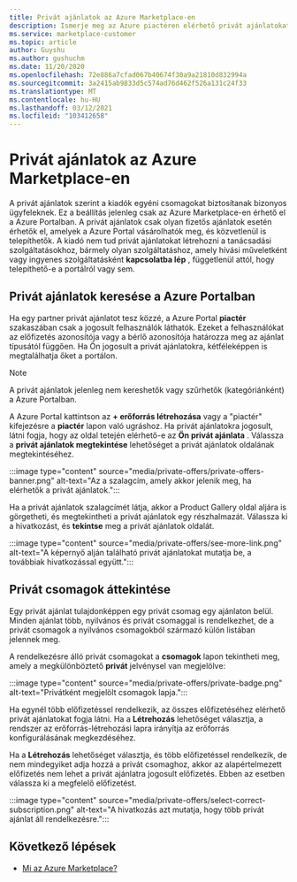 ```yaml
---
title: Privát ajánlatok az Azure Marketplace-en
description: Ismerje meg az Azure piactéren elérhető privát ajánlatokat.
ms.service: marketplace-customer
ms.topic: article
author: Guyshu
ms.author: gushuchm
ms.date: 11/20/2020
ms.openlocfilehash: 72e886a7cfad067b40674f30a9a21810d832994a
ms.sourcegitcommit: 3a2415ab9833d5c574ad76d462f526a131c24f33
ms.translationtype: MT
ms.contentlocale: hu-HU
ms.lasthandoff: 03/12/2021
ms.locfileid: "103412658"
---
```

# <a name="private-offers-in-azure-marketplace"></a>Privát ajánlatok az Azure Marketplace-en

A privát ajánlatok szerint a kiadók egyéni csomagokat biztosítanak bizonyos ügyfeleknek. Ez a beállítás jelenleg csak az Azure Marketplace-en érhető el a Azure Portalban. A privát ajánlatok csak olyan fizetős ajánlatok esetén érhetők el, amelyek a Azure Portal vásárolhatók meg, és közvetlenül is telepíthetők. A kiadó nem tud privát ajánlatokat létrehozni a tanácsadási szolgáltatásokhoz, bármely olyan szolgáltatáshoz, amely hívási műveletként vagy ingyenes szolgáltatásként **kapcsolatba lép** , függetlenül attól, hogy telepíthető-e a portálról vagy sem.

## <a name="find-private-offers-in-the-azure-portal"></a>Privát ajánlatok keresése a Azure Portalban

Ha egy partner privát ajánlatot tesz közzé, a Azure Portal **piactér** szakaszában csak a jogosult felhasználók láthatók. Ezeket a felhasználókat az előfizetés azonosítója vagy a bérlő azonosítója határozza meg az ajánlat típusától függően. Ha Ön jogosult a privát ajánlatokra, kétféleképpen is megtalálhatja őket a portálon.

> [!NOTE]
> A privát ajánlatok jelenleg nem kereshetők vagy szűrhetők (kategóriánként) a Azure Portalban.

A Azure Portal kattintson az **+ erőforrás létrehozása** vagy a "piactér" kifejezésre a **piactér** lapon való ugráshoz. Ha privát ajánlatokra jogosult, látni fogja, hogy az oldal tetején elérhető-e az **Ön privát ajánlata** . Válassza a **privát ajánlatok megtekintése** lehetőséget a privát ajánlatok oldalának megtekintéséhez.

:::image type="content" source="media/private-offers/private-offers-banner.png" alt-text="Az a szalagcím, amely akkor jelenik meg, ha elérhetők a privát ajánlatok.":::

Ha a privát ajánlatok szalagcímét látja, akkor a Product Gallery oldal aljára is görgetheti, és megtekintheti a privát ajánlatok egy részhalmazát. Válassza ki a hivatkozást, és **tekintse** meg a privát ajánlatok oldalát.

:::image type="content" source="media/private-offers/see-more-link.png" alt-text="A képernyő alján található privát ajánlatokat mutatja be, a továbbiak hivatkozással együtt.":::

## <a name="review-private-plans"></a>Privát csomagok áttekintése

Egy privát ajánlat tulajdonképpen egy privát csomag egy ajánlaton belül. Minden ajánlat több, nyilvános és privát csomaggal is rendelkezhet, de a privát csomagok a nyilvános csomagokból származó külön listában jelennek meg.

A rendelkezésre álló privát csomagokat a **csomagok** lapon tekintheti meg, amely a megkülönböztető **privát** jelvénysel van megjelölve:

:::image type="content" source="media/private-offers/private-badge.png" alt-text="Privátként megjelölt csomagok lapja.":::

Ha egynél több előfizetéssel rendelkezik, az összes előfizetéséhez elérhető privát ajánlatokat fogja látni. Ha a **Létrehozás** lehetőséget választja, a rendszer az erőforrás-létrehozási lapra irányítja az erőforrás konfigurálásának megkezdéséhez.

Ha a **Létrehozás** lehetőséget választja, és több előfizetéssel rendelkezik, de nem mindegyiket adja hozzá a privát csomaghoz, akkor az alapértelmezett előfizetés nem lehet a privát ajánlatra jogosult előfizetés. Ebben az esetben válassza ki a megfelelő előfizetést.

:::image type="content" source="media/private-offers/select-correct-subscription.png" alt-text="A hivatkozás azt mutatja, hogy több privát ajánlat áll rendelkezésre.":::

## <a name="next-steps"></a>Következő lépések

- [Mi az Azure Marketplace?](azure-marketplace-overview.md)
